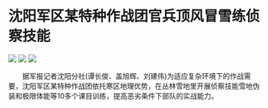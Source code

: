 沈阳军区某特种作战团官兵顶风冒雪练侦察技能
===
![](http://www.chsi.com.cn//news/file.do?method=downFile&id=1430935071)
![](http://www.chsi.com.cn//news/file.do?method=downFile&id=1430935072)
![](http://www.chsi.com.cn//news/file.do?method=downFile&id=1430935073)

　　据军报记者沈阳分社(谭长俊、盖旭辉、刘建伟)为适应复杂环境下的作战需要，沈阳军区某特种作战团依托寒区地理优势，在丛林雪地里开展侦察技能雪地伪装和极限体能等10多个课目训练，提高恶劣条件下部队的实战能力。
